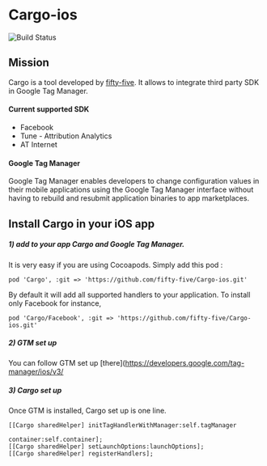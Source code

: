# Cargo-ios

![Build Status](https://travis-ci.org/fifty-five/Cargo-ios.svg?branch=master)


## Mission
Cargo is a tool developed by [fifty-five](http://fifty-five.com).
It allows to integrate third party SDK in Google Tag Manager.

#### Current supported SDK
- Facebook
- Tune - Attribution Analytics
- AT Internet

#### Google Tag Manager
Google Tag Manager enables developers to change configuration values in their mobile applications using the Google Tag Manager interface without having to rebuild and resubmit application binaries to app marketplaces.



## Install Cargo in your iOS app

##### 1) add to your app Cargo and Google Tag Manager.
It is very easy if you are using Cocoapods.
Simply add this pod :
```
pod 'Cargo', :git => 'https://github.com/fifty-five/Cargo-ios.git'
```

By default it will add all supported handlers to your application.
To install only Facebook for instance,
```
pod 'Cargo/Facebook', :git => 'https://github.com/fifty-five/Cargo-ios.git'
```

##### 2) GTM set up
You can follow GTM set up [there](https://developers.google.com/tag-manager/ios/v3/

##### 3) Cargo set up
Once GTM is installed, Cargo set up is one line.
```
[[Cargo sharedHelper] initTagHandlerWithManager:self.tagManager
                                                  container:self.container];
[[Cargo sharedHelper] setLaunchOptions:launchOptions];
[[Cargo sharedHelper] registerHandlers];
```
